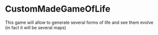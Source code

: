 # CustomMadeGameOfLife
This game will allow to generate several forms of life and see them evolve (in fact it will be several maps) 
